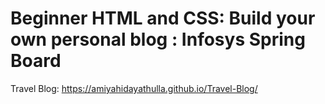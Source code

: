 # Beginner HTML and CSS: Build your own personal blog : Infosys Spring Board

Travel Blog:    https://amiyahidayathulla.github.io/Travel-Blog/
